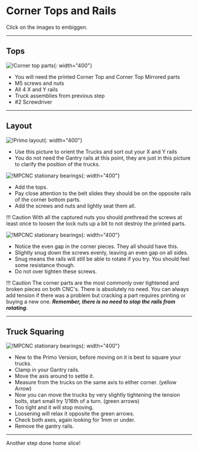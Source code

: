 # Corner Tops and Rails

Click on the images to embiggen.

___

## Tops
![!Corner top parts](https://www.v1engineering.com/wp-content/uploads/2020/06/TopParts-scaled.jpg){: width="400"}

* You will need the printed Corner Top and Corner Top Mirrored parts
* M5 screws and nuts
* All 4 X and Y rails
* Truck assemblies from previous step
* \#2 Screwdriver

___

## Layout
![!Primo layout](https://www.v1engineering.com/wp-content/uploads/2020/06/XYDiagram-scaled.jpg){: width="400"}

* Use this picture to orient the Trucks and sort out your X and Y rails
* You do not need the Gantry rails at this point, they are just in this picture to clarify the position of the trucks.

![!MPCNC stationary bearings](https://www.v1engineering.com/wp-content/uploads/2020/06/Rails-scaled.jpg){: width="400"}

* Add the tops.
* Pay close attention to the belt slides they should be on the opposite rails of the corner bottom parts.
* Add the screws and nuts and lightly seat them all. 

!!! Caution
    With all the captured nuts you should prethread the screws at least once to loosen the lock nuts up a bit to not destroy the printed parts.


![!MPCNC stationary bearings](https://www.v1engineering.com/wp-content/uploads/2020/06/Gap-scaled.jpg){: width="400"}

* Notice the even gap in the corner pieces. They all should have this.
* Slightly snug down the screws evenly, leaving an even gap on all sides. 
* Snug means the rails will still be able to rotate if you try. You should feel some resistance though.
* Do not over tighten these screws.

!!! Caution
    The corner parts are the most commonly over tightened and broken pieces on both CNC's. There is absolutely no need. You can always add tension if there was a problem but cracking a part requires printing or buying a new one. ***Remember, there is no need to stop the rails from rotating***. 

___

## Truck Squaring
![!MPCNC stationary bearings](https://www.v1engineering.com/wp-content/uploads/2020/06/Truck-squaring.png){: width="400"}

* New to the Primo Version, before moving on it is best to square your trucks.
* Clamp in your Gantry rails.
* Move the axis around to settle it.
* Measure from the trucks on the same axis to either corner. (yellow Arrow)
* Now you can move the trucks by very slightly tightening the tension bolts, start small try 1/16th of a turn. (green arrows)
* Too tight and it will stop moving.
* Loosening will relax it opposite the green arrows.
* Check both axes, again looking for 1mm or under.
* Remove the gantry rails.

___
Another step done home slice!
